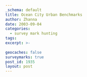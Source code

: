 ```yaml
---
_schema: default
title: Ocean City Urban Benchmarks
author: Zhanna
date: 2003-09-04
categories:
  - survey mark hunting
tags:
excerpt: >- 
  
geocaches: false
surveymarks: true
post_id: 1935
layout: post  
---
```


